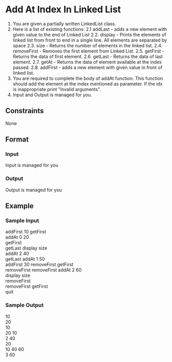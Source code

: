 # Add At Index In Linked List

1. You are given a partially written LinkedList class.
2. Here is a list of existing functions:
   2.1 addLast - adds a new element with given value to the end of Linked List
   2.2. display - Prints the elements of linked list from front to end in a single line. All 
   elements are separated by space
  2.3. size - Returns the number of elements in the linked list.
  2.4. removeFirst - Removes the first element from Linked List. 
  2.5. getFirst - Returns the data of first element. 
  2.6. getLast - Returns the data of last element. 
  2.7. getAt - Returns the data of element available at the index passed. 
  2.8. addFirst - adds a new element with given value in front of linked list.
3. You are required to complete the body of addAt function. This function should add the element at the index mentioned as parameter. If the idx is inappropriate print "Invalid arguments".
4. Input and Output is managed for you.

## Constraints
None

## Format
### Input
Input is managed for you

### Output
Output is managed for you

## Example
### Sample Input

addFirst 10 
getFirst  
addAt 0 20  
getFirst  
getLast 
display 
size  
addAt 2 40  
getLast 
addAt 1 50  
addFirst 30 
removeFirst 
getFirst  
removeFirst 
removeFirst 
addAt 2 60  
display 
size  
removeFirst   
removeFirst 
getFirst  
quit  

### Sample Output
10  
20  
10  
20 10  
2 
40  
20  
10 40 60   
3 
60  
